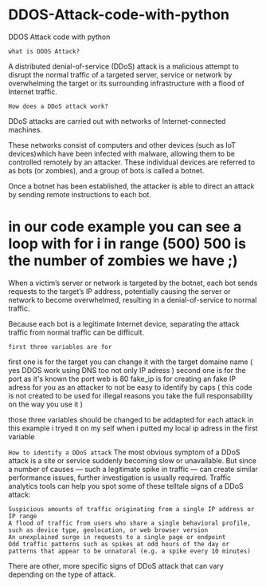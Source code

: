 # DDOS-Attack-code-with-python
DDOS Attack code with python

     
``` what is DDOS Attack?  ```


A distributed denial-of-service (DDoS) attack is a malicious attempt to disrupt the normal traffic of a targeted server, service or network by overwhelming the            target or its surrounding infrastructure with a flood of Internet traffic.


``` How does a DDoS attack work? ```

DDoS attacks are carried out with networks of Internet-connected machines.

These networks consist of computers and other devices (such as IoT devices)which have been infected with malware, allowing them to be controlled remotely by an attacker. These individual devices are referred to as bots (or zombies), and a group of bots is called a botnet.

Once a botnet has been established, the attacker is able to direct an attack by sending remote instructions to each bot.

# in our code example you can see a loop with for i in range (500) 500 is the number of zombies we have ;)  

When a victim’s server or network is targeted by the botnet, each bot sends requests to the target’s IP address, potentially causing the server or network to become overwhelmed, resulting in a denial-of-service to normal traffic.

Because each bot is a legitimate Internet device, separating the attack traffic from normal traffic can be difficult.

 ``` first three variables are for ```

 first one is for the target you can change it with the target domaine name ( yes DDOS work using DNS too not only IP adress ) 
 second one is for the port as it's known the port web is 80 
 fake_ip is for creating an fake IP adress for you as an attacker to not be easy to identify by caps ( this code is not created to be used for illegal reasons you take the full responsability on the way you use it ) 

those three variables should be changed to be addapted for each attack in this example i tryed it on my self when i putted my local ip adress in the first variable 



```How to identify a DDoS attack```
The most obvious symptom of a DDoS attack is a site or service suddenly becoming slow or unavailable. But since a number of causes — such a legitimate spike in traffic — can create similar performance issues, further investigation is usually required. Traffic analytics tools can help you spot some of these telltale signs of a DDoS attack:

    Suspicious amounts of traffic originating from a single IP address or IP range
    A flood of traffic from users who share a single behavioral profile, such as device type, geolocation, or web browser version
    An unexplained surge in requests to a single page or endpoint
    Odd traffic patterns such as spikes at odd hours of the day or patterns that appear to be unnatural (e.g. a spike every 10 minutes)

There are other, more specific signs of DDoS attack that can vary depending on the type of attack.
